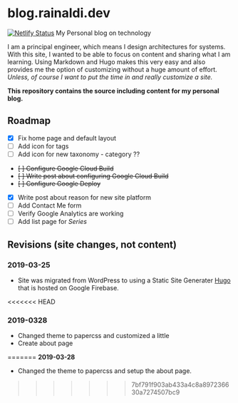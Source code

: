 # blog.rainaldi.dev
[![Netlify Status](https://api.netlify.com/api/v1/badges/8b122436-ec40-40f2-bb46-afb27f1020fe/deploy-status)](https://app.netlify.com/sites/blograin/deploys)
My Personal blog on technology

I am a principal engineer, which means I design architectures for systems. With this site, I wanted to be able to focus on content and sharing what I am learning. Using Markdown and Hugo makes this very easy and also provides me the option of customizing without a huge amount of effort. _Unless, of course I want to put the time in and really customize a site._

**This repository contains the source including content for my personal blog.**

## Roadmap
- [X] Fix home page and default layout
- [ ] Add icon for tags
- [ ] Add icon for new taxonomy - category ??
- ~~[ ] Configure Google Cloud Build~~
- ~~[ ] Write post about configuring Google Cloud Build~~
- ~~[ ] Configure Google Deploy~~
- [x] Write post about reason for new site platform 
- [ ] Add Contact Me form
- [ ] Verify Google Analytics are working
- [ ] Add list page for _Series_ 

## Revisions (site changes, not content)

### 2019-03-25
-  Site was migrated from WordPress to using a Static Site Generater [Hugo](https://www.gohugo.io) that is hosted on Google Firebase. 

<<<<<<< HEAD
### 2019-0328
- Changed theme to papercss and customized a little
- Create about page



=======
**2019-03-28**
- Changed the theme to papercss and setup the about page.
>>>>>>> 7bf791f903ab433a4c8a897236630a7274507bc9
